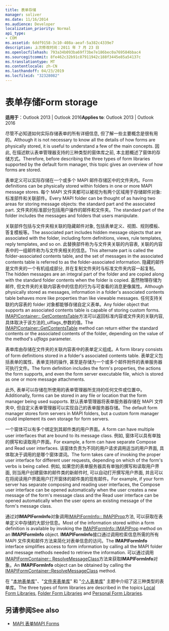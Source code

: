 ```yaml
---
title: 表单存储
manager: soliver
ms.date: 11/16/2014
ms.audience: Developer
localization_priority: Normal
api_type:
- COM
ms.assetid: 6ddf9158-3c10-408a-aeaf-5a382c4339e7
description: 上次修改时间：2011 年 7 月 23 日
ms.openlocfilehash: 793a34b093ba69f73be7e186bec0a769584bbac4
ms.sourcegitcommit: 8fe462c32b91c87911942c188f3445e85a54137c
ms.translationtype: MT
ms.contentlocale: zh-CN
ms.lasthandoff: 04/23/2019
ms.locfileid: "32328082"
---
```

# <a name="form-storage"></a><span data-ttu-id="adde0-103">表单存储</span><span class="sxs-lookup"><span data-stu-id="adde0-103">Form storage</span></span>

<span data-ttu-id="adde0-104">**适用于**：Outlook 2013 | Outlook 2016</span><span class="sxs-lookup"><span data-stu-id="adde0-104">**Applies to**: Outlook 2013 | Outlook 2016</span></span> 
  
<span data-ttu-id="adde0-105">尽管不必知道如何实际存储表单的所有详细信息, 但了解一些主要概念是很有用的。</span><span class="sxs-lookup"><span data-stu-id="adde0-105">Although it is not necessary to know all the details of how forms are physically stored, it is useful to understand a few of the main concepts.</span></span> <span data-ttu-id="adde0-106">因此, 在描述默认表单管理器支持的三种类型的窗体库之前, 本主题概述了窗体的存储方式。</span><span class="sxs-lookup"><span data-stu-id="adde0-106">Therefore, before describing the three types of form libraries supported by the default form manager, this topic gives an overview of how forms are stored.</span></span>
  
<span data-ttu-id="adde0-107">表单定义可以实际存储在一个或多个 MAPI 邮件存储区中的文件夹内。</span><span class="sxs-lookup"><span data-stu-id="adde0-107">Form definitions can be physically stored within folders in one or more MAPI message stores.</span></span> <span data-ttu-id="adde0-108">每个 MAPI 文件夹都可以被视为有两个区域用于存储邮件对象: 标准部件和关联部件。</span><span class="sxs-lookup"><span data-stu-id="adde0-108">Every MAPI folder can be thought of as having two areas for storing message objects: the standard part and the associated part.</span></span> <span data-ttu-id="adde0-109">文件夹的标准部分包括用户操作的邮件和文件夹。</span><span class="sxs-lookup"><span data-stu-id="adde0-109">The standard part of the folder includes the messages and folders that users manipulate.</span></span>
  
<span data-ttu-id="adde0-110">关联部件包括与文件夹相关联的隐藏邮件对象, 包括表单定义、视图、规则模板、答复模板等。</span><span class="sxs-lookup"><span data-stu-id="adde0-110">The associated part includes hidden message objects that are associated with the folder, including form definitions, views, rule templates, reply templates, and so on.</span></span> <span data-ttu-id="adde0-111">此替换部件称为与文件夹关联的内容表, 关联的内容表中的一组邮件称为与文件夹相关的信息。</span><span class="sxs-lookup"><span data-stu-id="adde0-111">This alternate part is called the folder-associated contents table, and the set of messages in the associated contents table is referred to as the folder-associated information.</span></span> <span data-ttu-id="adde0-112">隐藏的邮件是文件夹的一个有机组成部分, 并在复制文件夹时与标准文件夹内容一起复制。</span><span class="sxs-lookup"><span data-stu-id="adde0-112">The hidden messages are an integral part of the folder and are copied along with the standard folder contents when the folder is copied.</span></span> <span data-ttu-id="adde0-113">虽然物理存储为邮件, 但文件夹的关联内容表中的信息的行为与可查看的消息更像属性。</span><span class="sxs-lookup"><span data-stu-id="adde0-113">Although physically stored as messages, information in a folder's associated contents table behaves more like properties than like viewable messages.</span></span> <span data-ttu-id="adde0-114">任何支持关联的内容表的 folder 对象都能够存储自定义表单。</span><span class="sxs-lookup"><span data-stu-id="adde0-114">Any folder object that supports an associated contents table is capable of storing custom forms.</span></span> <span data-ttu-id="adde0-115">[IMAPIContainer:: GetContentsTable](imapicontainer-getcontentstable.md)方法可以返回标准内容或文件夹的关联内容, 具体取决于该方法的_ulflags_参数的值。</span><span class="sxs-lookup"><span data-stu-id="adde0-115">The [IMAPIContainer::GetContentsTable](imapicontainer-getcontentstable.md) method can return either the standard contents or the associated contents of the folder, depending on the value of the method's  _ulflags_ parameter.</span></span> 
  
<span data-ttu-id="adde0-116">表单库由存储在文件夹的关联内容表中的表单定义组成。</span><span class="sxs-lookup"><span data-stu-id="adde0-116">A form library consists of form definitions stored in a folder's associated contents table.</span></span> <span data-ttu-id="adde0-117">表单定义包括表单的属性、表单支持的操作, 甚至是存储为一个或多个邮件附件的表单服务器可执行文件。</span><span class="sxs-lookup"><span data-stu-id="adde0-117">The form definition includes the form's properties, the actions the form supports, and even the form server executable file, which is stored as one or more message attachments.</span></span>
  
<span data-ttu-id="adde0-118">此外, 表单可以存储在所使用的表单管理器所支持的任何文件或位置中。</span><span class="sxs-lookup"><span data-stu-id="adde0-118">Additionally, forms can be stored in any file or location that the form manager being used supports.</span></span> <span data-ttu-id="adde0-119">默认表单管理器将表单服务器存储在 MAPI 文件夹中, 但自定义表单管理器可以实现自己的表单服务器存储。</span><span class="sxs-lookup"><span data-stu-id="adde0-119">The default form manager stores form servers in MAPI folders, but a custom form manager could implement its own storage for form servers.</span></span>
  
<span data-ttu-id="adde0-120">一个窗体可以有多个绑定到其邮件类的用户界面。</span><span class="sxs-lookup"><span data-stu-id="adde0-120">A form can have multiple user interfaces that are bound to its message class.</span></span> <span data-ttu-id="adde0-121">例如, 窗体可以具有单独的撰写和读取用户界面。</span><span class="sxs-lookup"><span data-stu-id="adde0-121">For example, a form can have separate Compose and Read user interfaces.</span></span> <span data-ttu-id="adde0-122">该窗体负责为不同的用户请求调用适当的用户界面, 具体取决于调用的是哪个窗体谓词。</span><span class="sxs-lookup"><span data-stu-id="adde0-122">The form takes care of invoking the proper user interface for different user requests, depending on which of the form's verbs is being called.</span></span> <span data-ttu-id="adde0-123">例如, 如果您的表单服务器具有单独的撰写和读取用户界面, 则当用户创建窗体的邮件类的新邮件时, 可以自动打开撰写用户界面, 并且可以在将阅读用户界面用户打开窗体的邮件类的现有邮件。</span><span class="sxs-lookup"><span data-stu-id="adde0-123">For example, if your form server has separate composing and reading user interfaces, the Compose user interface can be opened automatically when the user creates a new message of the form's message class and the Read user interface can be opened automatically when the user opens an existing message of the form's message class.</span></span>
  
<span data-ttu-id="adde0-124">通过对**IMAPIFormInfo**对象调用[IMAPIFormInfo:: IMAPIProp](imapiforminfoimapiprop.md)方法, 可以获取在表单定义中存储的大部分信息。</span><span class="sxs-lookup"><span data-stu-id="adde0-124">Most of the information stored within a form definition is available by invoking the [IMAPIFormInfo::IMAPIProp](imapiforminfoimapiprop.md) method on an **IMAPIFormInfo** object.</span></span> <span data-ttu-id="adde0-125">**IMAPIFormInfo**接口通过调用检索信息所需的所有 MAPI 文件夹和邮件方法来简化对表单信息的访问。</span><span class="sxs-lookup"><span data-stu-id="adde0-125">The **IMAPIFormInfo** interface simplifies access to form information by calling all the MAPI folder and message methods needed to retrieve the information.</span></span> <span data-ttu-id="adde0-126">可以通过调用[IMAPIFormContainer:: ResolveMessageClass](imapiformcontainer-resolvemessageclass.md)方法来获取**IMAPIFormInfo**对象。</span><span class="sxs-lookup"><span data-stu-id="adde0-126">An **IMAPIFormInfo** object can be obtained by calling the [IMAPIFormContainer::ResolveMessageClass](imapiformcontainer-resolvemessageclass.md) method.</span></span> 
  
<span data-ttu-id="adde0-127">在 "[本地表单库](local-form-libraries.md)"、"[文件夹表单库](folder-form-libraries.md)" 和 "[个人表单库](personal-form-libraries.md)" 主题中介绍了这三种类型的表单库。</span><span class="sxs-lookup"><span data-stu-id="adde0-127">The three types of form libraries are described in the topics [Local Form Libraries](local-form-libraries.md), [Folder Form Libraries](folder-form-libraries.md) and [Personal Form Libraries](personal-form-libraries.md).</span></span>
  
## <a name="see-also"></a><span data-ttu-id="adde0-128">另请参阅</span><span class="sxs-lookup"><span data-stu-id="adde0-128">See also</span></span>

- [<span data-ttu-id="adde0-129">MAPI 表单</span><span class="sxs-lookup"><span data-stu-id="adde0-129">MAPI Forms</span></span>](mapi-forms.md)


